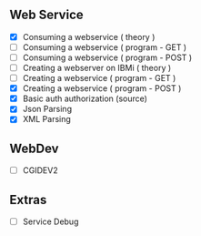 ## Web Service 
- [x] Consuming a webservice ( theory )
- [ ]  Consuming a webservice ( program - GET )
- [ ]  Consuming a webservice ( program - POST )
- [ ]  Creating a webserver on IBMi ( theory )
- [ ]  Creating a webservice ( program - GET )
- [x]  Creating a webservice ( program - POST )
- [x]  Basic auth authorization (source)
- [x]  Json Parsing 
- [x]  XML Parsing 
  
## WebDev 
- [ ] CGIDEV2
  

## Extras

- [ ] Service Debug 
